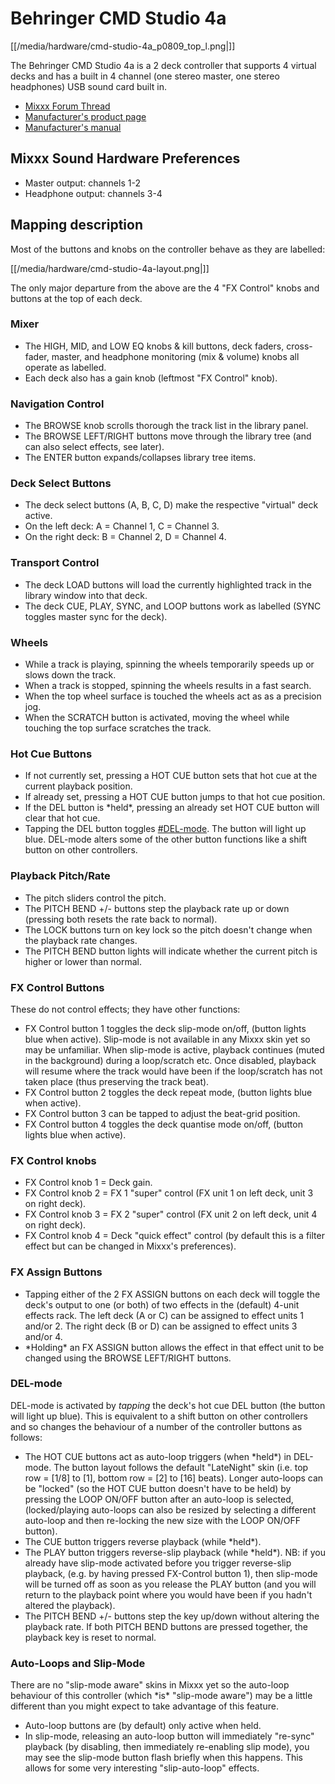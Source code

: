 # Behringer CMD Studio 4a

[[/media/hardware/cmd-studio-4a_p0809_top_l.png|]]

The Behringer CMD Studio 4a is a 2 deck controller that supports 4
virtual decks and has a built in 4 channel (one stereo master, one
stereo headphones) USB sound card built in.

  - [Mixxx Forum Thread](http://www.mixxx.org/forums/viewtopic.php?f=7&t=7868)
  - [Manufacturer's product page](http://www.music-group.com/Categories/Behringer/Computer-Audio/DJ-Controllers/CMD-STUDIO-4a/p/P0809/Features)
  - [Manufacturer's manual](https://media.music-group.com/media/PLM/data/docs/P0809/CMD-STUDIO-4A_QSG_WW.pdf)

## Mixxx Sound Hardware Preferences

  - Master output: channels 1-2
  - Headphone output: channels 3-4

## Mapping description

Most of the buttons and knobs on the controller behave as they are
labelled:

[[/media/hardware/cmd-studio-4a-layout.png|]]

The only major departure from the above are the 4 "FX Control" knobs and
buttons at the top of each deck.

### Mixer

  - The HIGH, MID, and LOW EQ knobs & kill buttons, deck faders,
    cross-fader, master, and headphone monitoring (mix & volume) knobs
    all operate as labelled.
  - Each deck also has a gain knob (leftmost "FX Control" knob).

### Navigation Control

  - The BROWSE knob scrolls thorough the track list in the library
    panel.
  - The BROWSE LEFT/RIGHT buttons move through the library tree (and can
    also select effects, see later).
  - The ENTER button expands/collapses library tree items.

### Deck Select Buttons

  - The deck select buttons (A, B, C, D) make the respective "virtual"
    deck active.
  - On the left deck: A = Channel 1, C = Channel 3.
  - On the right deck: B = Channel 2, D = Channel 4.

### Transport Control

  - The deck LOAD buttons will load the currently highlighted track in
    the library window into that deck.
  - The deck CUE, PLAY, SYNC, and LOOP buttons work as labelled (SYNC
    toggles master sync for the deck).

### Wheels

  - While a track is playing, spinning the wheels temporarily speeds up
    or slows down the track.
  - When a track is stopped, spinning the wheels results in a fast
    search.
  - When the top wheel surface is touched the wheels act as as a
    precision jog.
  - When the SCRATCH button is activated, moving the wheel while
    touching the top surface scratches the track.

### Hot Cue Buttons

  - If not currently set, pressing a HOT CUE button sets that hot cue at
    the current playback position.
  - If already set, pressing a HOT CUE button jumps to that hot cue
    position.
  - If the DEL button is \*held\*, pressing an already set HOT CUE
    button will clear that hot cue.
  - Tapping the DEL button toggles [\#DEL-mode](#DEL-mode). The button
    will light up blue. DEL-mode alters some of the other button
    functions like a shift button on other controllers.

### Playback Pitch/Rate

  - The pitch sliders control the pitch.
  - The PITCH BEND +/- buttons step the playback rate up or down
    (pressing both resets the rate back to normal).
  - The LOCK buttons turn on key lock so the pitch doesn't change when
    the playback rate changes.
  - The PITCH BEND button lights will indicate whether the current pitch
    is higher or lower than normal.

### FX Control Buttons

These do not control effects; they have other functions:

  - FX Control button 1 toggles the deck slip-mode on/off, (button
    lights blue when active). Slip-mode is not available in any Mixxx
    skin yet so may be unfamiliar. When slip-mode is active, playback
    continues (muted in the background) during a loop/scratch etc. Once
    disabled, playback will resume where the track would have been if
    the loop/scratch has not taken place (thus preserving the track
    beat).
  - FX Control button 2 toggles the deck repeat mode, (button lights
    blue when active).
  - FX Control button 3 can be tapped to adjust the beat-grid position.
  - FX Control button 4 toggles the deck quantise mode on/off, (button
    lights blue when active).

### FX Control knobs

  - FX Control knob 1 = Deck gain.
  - FX Control knob 2 = FX 1 "super" control (FX unit 1 on left deck,
    unit 3 on right deck).
  - FX Control knob 3 = FX 2 "super" control (FX unit 2 on left deck,
    unit 4 on right deck).
  - FX Control knob 4 = Deck "quick effect" control (by default this is
    a filter effect but can be changed in Mixxx's preferences).

### FX Assign Buttons

  - Tapping either of the 2 FX ASSIGN buttons on each deck will toggle
    the deck's output to one (or both) of two effects in the (default)
    4-unit effects rack. The left deck (A or C) can be assigned to
    effect units 1 and/or 2. The right deck (B or D) can be assigned to
    effect units 3 and/or 4.
  - \*Holding\* an FX ASSIGN button allows the effect in that effect
    unit to be changed using the BROWSE LEFT/RIGHT buttons.

### DEL-mode

DEL-mode is activated by *tapping* the deck's hot cue DEL button (the
button will light up blue). This is equivalent to a shift button on
other controllers and so changes the behaviour of a number of the
controller buttons as follows:

  - The HOT CUE buttons act as auto-loop triggers (when \*held\*) in
    DEL-mode. The button layout follows the default "LateNight" skin
    (i.e. top row = \[1/8\] to \[1\], bottom row = \[2\] to \[16\]
    beats). Longer auto-loops can be "locked" (so the HOT CUE button
    doesn't have to be held) by pressing the LOOP ON/OFF button after an
    auto-loop is selected, (locked/playing auto-loops can also be
    resized by selecting a different auto-loop and then re-locking the
    new size with the LOOP ON/OFF button).
  - The CUE button triggers reverse playback (while \*held\*).
  - The PLAY button triggers reverse-slip playback (while \*held\*). NB:
    if you already have slip-mode activated before you trigger
    reverse-slip playback, (e.g. by having pressed FX-Control button 1),
    then slip-mode will be turned off as soon as you release the PLAY
    button (and you will return to the playback point where you would
    have been if you hadn't altered the playback).
  - The PITCH BEND +/- buttons step the key up/down without altering the
    playback rate. If both PITCH BEND buttons are pressed together, the
    playback key is reset to normal.

### Auto-Loops and Slip-Mode

There are no "slip-mode aware" skins in Mixxx yet so the auto-loop
behaviour of this controller (which \*is\* "slip-mode aware") may be a
little different than you might expect to take advantage of this
feature.

  - Auto-loop buttons are (by default) only active when held.
  - In slip-mode, releasing an auto-loop button will immediately
    "re-sync" playback (by disabling, then immediately re-enabling slip
    mode), you may see the slip-mode button flash briefly when this
    happens. This allows for some very interesting "slip-auto-loop"
    effects.
